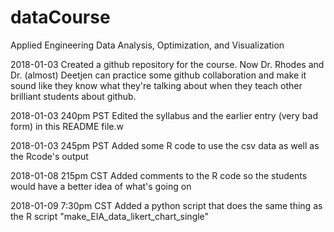 # dataCourse
Applied Engineering Data Analysis, Optimization, and Visualization

2018-01-03 
Created a github repository for the course. Now Dr. Rhodes and Dr. (almost) Deetjen can practice some github collaboration and make it sound like they know what they're talking about when they teach other brilliant students about github.

2018-01-03 240pm PST
Edited the syllabus and the earlier entry (very bad form) in this README file.w

2018-01-03 245pm PST
Added some R code to use the csv data as well as the Rcode's output

2018-01-08 215pm CST
Added comments to the R code so the students would have a better idea of what's going on

2018-01-09 7:30pm CST
Added a python script that does the same thing as the R script "make_EIA_data_likert_chart_single"